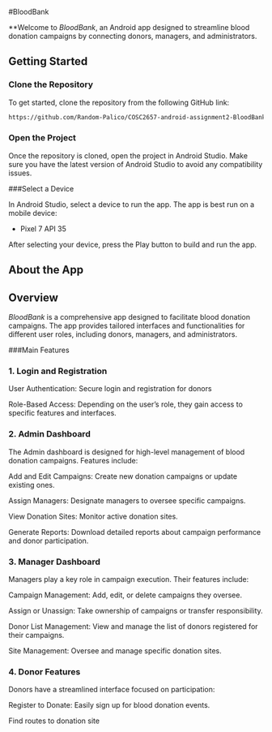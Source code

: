 #BloodBank

**Welcome to *BloodBank*, an Android app designed to streamline blood donation campaigns by connecting donors, managers, and administrators. 

## Getting Started

### Clone the Repository

To get started, clone the repository from the following GitHub link:

```markdown
https://github.com/Random-Palico/COSC2657-android-assignment2-BloodBank.git
```

### Open the Project
Once the repository is cloned, open the project in Android Studio. Make sure you have the latest version of Android Studio to avoid any compatibility issues.

###Select a Device

In Android Studio, select a device to run the app. The app is best run on a mobile device:

 - Pixel 7 API 35

After selecting your device, press the Play button to build and run the app.

## About the App

## Overview

*BloodBank* is a comprehensive app designed to facilitate blood donation campaigns. The app provides tailored interfaces and functionalities for different user roles, including donors, managers, and administrators. 

###Main Features

### 1. Login and Registration

User Authentication: Secure login and registration for donors

Role-Based Access: Depending on the user’s role, they gain access to specific features and interfaces.

### 2. Admin Dashboard

The Admin dashboard is designed for high-level management of blood donation campaigns. Features include:

Add and Edit Campaigns: Create new donation campaigns or update existing ones.

Assign Managers: Designate managers to oversee specific campaigns.

View Donation Sites: Monitor active donation sites.

Generate Reports: Download detailed reports about campaign performance and donor participation.

### 3. Manager Dashboard

Managers play a key role in campaign execution. Their features include:

Campaign Management: Add, edit, or delete campaigns they oversee.

Assign or Unassign: Take ownership of campaigns or transfer responsibility.

Donor List Management: View and manage the list of donors registered for their campaigns.

Site Management: Oversee and manage specific donation sites.

### 4. Donor Features

Donors have a streamlined interface focused on participation:

Register to Donate: Easily sign up for blood donation events.

Find routes to donation site

